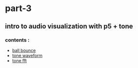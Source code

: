 # part-3


## intro to audio visualization with p5 + tone


### contents :

-   [ball bounce](sketch_01.js)
-   [tone waveform](sketch_02.js)
-   [tone fft](sketch_03.js)
